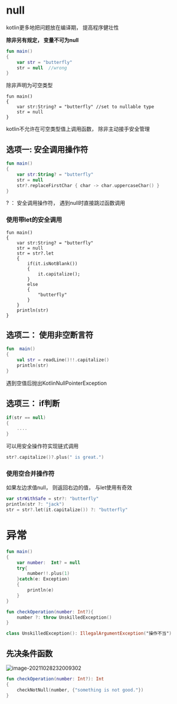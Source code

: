 # null

kotlin更多地把问题放在编译期， 提高程序健壮性

**除非另有规定， 变量不可为null**

```kotlin
fun main()
{
    var str = "butterfly"
    str = null	//wrong
}
```

除非声明为可空类型

```kot	
fun main()
{
    var str:String? = "butterfly" //set to nullable type
    str = null
}
```

kotlin不允许在可空类型值上调用函数， 除非主动接手安全管理

## 选项一: 安全调用操作符

```kotlin
fun main()
{
    var str:String? = "butterfly"
    str = null
    str?.replaceFirstChar { char -> char.uppercaseChar() }
}
```

? ： 安全调用操作符， 遇到null时直接跳过函数调用

### 使用带let的安全调用

```kot
fun main()
{
    var str:String? = "butterfly"
    str = null
    str = str?.let
    {
    	if(it.isNotBlank())
    	{
   	 		it.capitalize();
    	}
    	else
    	{
    		"butterfly"
    	}
    }
    println(str)
}
```

## 选项二： 使用非空断言符

```kotlin
fun  main()
{
    val str = readLine()!!.capitalize()
    println(str)
}
```

遇到空值后抛出KotlinNullPointerException

## 选项三： if判断

```kotlin
if(str == null)
{
    ....
}
```

可以用安全操作符实现链式调用

```kotlin
str?.capitalize()?.plus(" is great.")
```

### 使用空合并操作符

如果左边求值null， 则返回右边的值， 与let使用有奇效

```kotlin
var strWithSafe = str?: "butterfly"
println(str ?: "jack")
str = str?.let(it.capitalize()) ?: "butterfly"
```



#  异常

```kotlin
fun main()
{
    var number:  Int? = null
    try{    
        number!!.plus(1)
    }catch(e: Exception)
    {
        println(e)
    }
}

fun checkOperation(number: Int?){
    number ?: throw UnskilledException()
}

class UnskilledException(): IllegalArgumentException("操作不当")
```

## 先决条件函数

![image-20211028232009302](https://i.loli.net/2021/10/28/5XjkG28oaNYuKAU.png)

```kotlin
fun checkOperation(number: Int?): Int
{
    checkNotNull(number, {"something is not good."})
}
```

